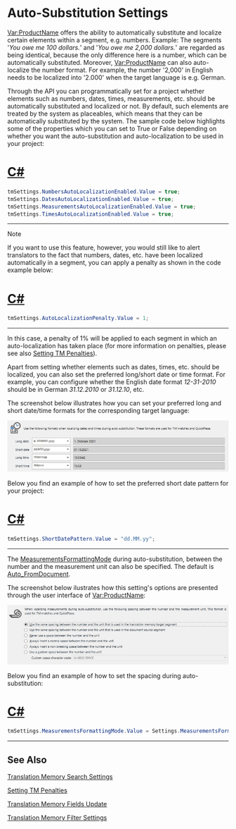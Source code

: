Auto-Substitution Settings
==

<Var:ProductName> offers the ability to automatically substitute and localize certain elements within a segment, e.g. numbers. Example: The segments '*You owe me 100 dollars.*' and '*You owe me 2,000 dollars.*' are regarded as being identical, because the only difference here is a number, which can be automatically substituted. Moreover, <Var:ProductName> can also auto-localize the number format. For example, the number '2,000' in English needs to be localized into '2.000' when the target language is e.g. German.

Through the API you can programmatically set for a project whether elements such as numbers, dates, times, measurements, etc. should be automatically substituted and localized or not. By default, such elements are treated by the system as placeables, which means that they can be automatically substituted by the system. The sample code below highlights some of the properties which you can set to True or False depending on whether you want the auto-substitution and auto-localization to be used in your project:

# [C#](#tab/tabid-1)
```CS
tmSettings.NumbersAutoLocalizationEnabled.Value = true;
tmSettings.DatesAutoLocalizationEnabled.Value = true;
tmSettings.MeasurementsAutoLocalizationEnabled.Value = true;
tmSettings.TimesAutoLocalizationEnabled.Value = true;
```
***

> [!NOTE]
>
>If you want to use this feature, however, you would still like to alert translators to the fact that numbers, dates, etc. have been localized
>automatically in a segment, you can apply a penalty as shown in the code example below:

# [C#](#tab/tabid-2)
```CS
tmSettings.AutoLocalizationPenalty.Value = 1;
```
***

In this case, a penalty of 1% will be applied to each segment in which an auto-localization has taken place (for more information on penalties, please see also [Setting TM Penalties](setting_tm_penalties.md)).

Apart from setting whether elements such as dates, times, etc. should be localized, you can also set the preferred long/short date or time format. For example, you can configure whether the English date format *12-31-2010* should be in German *31.12.2010* or *31.12.10*, etc.

The screenshot below illustrates how you can set your preferred long and short date/time formats for the corresponding target language:

![DateTimes](images/DateTimes.jpg)

Below you find an example of how to set the preferred short date pattern for your project:

# [C#](#tab/tabid-3)
```CS
tmSettings.ShortDatePattern.Value = "dd.MM.yy";
```
***

The [MeasurementsFormattingMode](../../api/projectautomation/Sdl.ProjectAutomation.Settings.TranslationMemorySettings.yml#Sdl_ProjectAutomation_Settings_TranslationMemorySettings_MeasurementsFormattingMode) during auto-substitution, between the number and the measurement unit can also be specified. The default is [Auto_FromDocument](../../api/projectautomation/Sdl.ProjectAutomation.Settings.TranslationMemorySettings.yml#Sdl_ProjectAutomation_Settings_MeasurementsFormattingMode_Auto_FromDocument).

The screenshot below ilustrates how this setting's options are presented through the user interface of <Var:ProductName>:

![Measurements](images/Measurements.jpg)

Below you find an example of how to set the spacing during auto-substitution:

# [C#](#tab/tabid-4)
```CS
tmSettings.MeasurementsFormattingMode.Value = Settings.MeasurementsFormattingMode.Auto_FromMemory;
```

***

See Also
--

[Translation Memory Search Settings](translation_memory_search_settings.md)

[Setting TM Penalties](setting_tm_penalties.md)

[Translation Memory Fields Update](translation_memory_field_update.md)

[Translation Memory Filter Settings](translation_memory_filter_settings.md)